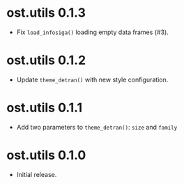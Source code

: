 # ost.utils 0.1.3

* Fix `load_infosiga()` loading empty data frames (#3).

# ost.utils 0.1.2

* Update `theme_detran()` with new style configuration.

# ost.utils 0.1.1

* Add two parameters to `theme_detran()`: `size` and `family`

# ost.utils 0.1.0

* Initial release.
